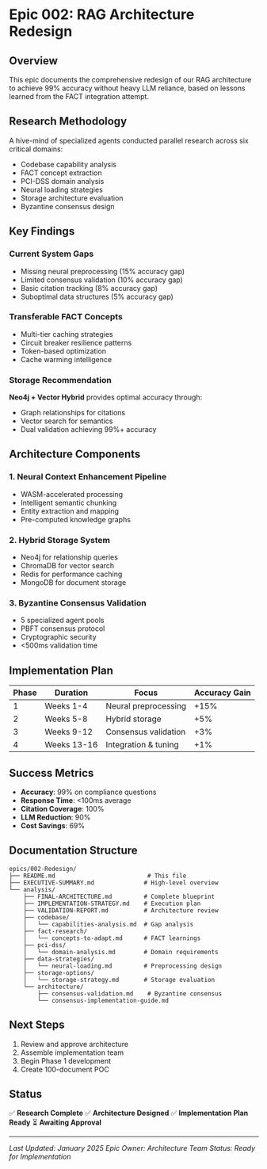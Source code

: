# Epic 002: RAG Architecture Redesign

## Overview

This epic documents the comprehensive redesign of our RAG architecture to achieve 99% accuracy without heavy LLM reliance, based on lessons learned from the FACT integration attempt.

## Research Methodology

A hive-mind of specialized agents conducted parallel research across six critical domains:
- Codebase capability analysis
- FACT concept extraction
- PCI-DSS domain analysis
- Neural loading strategies
- Storage architecture evaluation
- Byzantine consensus design

## Key Findings

### Current System Gaps
- Missing neural preprocessing (15% accuracy gap)
- Limited consensus validation (10% accuracy gap)
- Basic citation tracking (8% accuracy gap)
- Suboptimal data structures (5% accuracy gap)

### Transferable FACT Concepts
- Multi-tier caching strategies
- Circuit breaker resilience patterns
- Token-based optimization
- Cache warming intelligence

### Storage Recommendation
**Neo4j + Vector Hybrid** provides optimal accuracy through:
- Graph relationships for citations
- Vector search for semantics
- Dual validation achieving 99%+ accuracy

## Architecture Components

### 1. Neural Context Enhancement Pipeline
- WASM-accelerated processing
- Intelligent semantic chunking
- Entity extraction and mapping
- Pre-computed knowledge graphs

### 2. Hybrid Storage System
- Neo4j for relationship queries
- ChromaDB for vector search
- Redis for performance caching
- MongoDB for document storage

### 3. Byzantine Consensus Validation
- 5 specialized agent pools
- PBFT consensus protocol
- Cryptographic security
- <500ms validation time

## Implementation Plan

| Phase | Duration | Focus | Accuracy Gain |
|-------|----------|-------|---------------|
| 1 | Weeks 1-4 | Neural preprocessing | +15% |
| 2 | Weeks 5-8 | Hybrid storage | +5% |
| 3 | Weeks 9-12 | Consensus validation | +3% |
| 4 | Weeks 13-16 | Integration & tuning | +1% |

## Success Metrics

- **Accuracy**: 99% on compliance questions
- **Response Time**: <100ms average
- **Citation Coverage**: 100%
- **LLM Reduction**: 90%
- **Cost Savings**: 69%

## Documentation Structure

```
epics/002-Redesign/
├── README.md                          # This file
├── EXECUTIVE-SUMMARY.md              # High-level overview
└── analysis/
    ├── FINAL-ARCHITECTURE.md         # Complete blueprint
    ├── IMPLEMENTATION-STRATEGY.md    # Execution plan
    ├── VALIDATION-REPORT.md          # Architecture review
    ├── codebase/
    │   └── capabilities-analysis.md  # Gap analysis
    ├── fact-research/
    │   └── concepts-to-adapt.md      # FACT learnings
    ├── pci-dss/
    │   └── domain-analysis.md        # Domain requirements
    ├── data-strategies/
    │   └── neural-loading.md         # Preprocessing design
    ├── storage-options/
    │   └── storage-strategy.md       # Storage evaluation
    └── architecture/
        ├── consensus-validation.md    # Byzantine consensus
        └── consensus-implementation-guide.md
```

## Next Steps

1. Review and approve architecture
2. Assemble implementation team
3. Begin Phase 1 development
4. Create 100-document POC

## Status

✅ **Research Complete**
✅ **Architecture Designed**
✅ **Implementation Plan Ready**
⏳ **Awaiting Approval**

---
*Last Updated: January 2025*
*Epic Owner: Architecture Team*
*Status: Ready for Implementation*